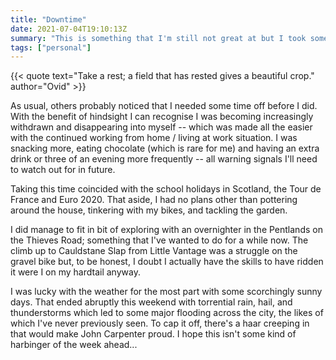 ```yaml
---
title: "Downtime"
date: 2021-07-04T19:10:13Z
summary: "This is something that I'm still not great at but I took some long overdue and much needed time off from work."
tags: ["personal"]
---
```

{{< quote text="Take a rest; a field that has rested gives a beautiful crop." author="Ovid" >}}

As usual, others probably noticed that I needed some time off before I did. With the benefit of hindsight I can recognise I was becoming increasingly withdrawn and disappearing into myself -- which was made all the easier with the continued working from home / living at work situation. I was snacking more, eating chocolate (which is rare for me) and having an extra drink or three of an evening more frequently -- all warning signals I'll need to watch out for in future.

Taking this time coincided with the school holidays in Scotland, the Tour de France and Euro 2020. That aside, I had no plans other than pottering around the house, tinkering with my bikes, and tackling the garden.

I did manage to fit in bit of exploring with an overnighter in the Pentlands on the Thieves Road; something that I've wanted to do for a while now. The climb up to Cauldstane Slap from Little Vantage was a struggle on the gravel bike but, to be honest, I doubt I actually have the skills to have ridden it were I on my hardtail anyway.

I was lucky with the weather for the most part with some scorchingly sunny days. That ended abruptly this weekend with torrential rain, hail, and thunderstorms which led to some major flooding across the city, the likes of which I've never previously seen. To cap it off, there's a haar creeping in that would make John Carpenter proud. I hope this isn't some kind of harbinger of the week ahead...
